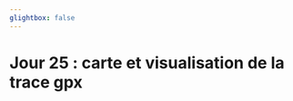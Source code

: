 ```yaml
---
glightbox: false
---
```


# Jour 25 : carte et visualisation de la trace gpx

<style> #map { width: auto; height: 400px; margin: 0;} </style>

<div id="map"></div>

<script> 
var mygpxurl = "/f3/fr/assets/gpx/GPX25.gpx";
</script>

<script src="/f3/fr/javascripts/mygpx.js"> </script>
